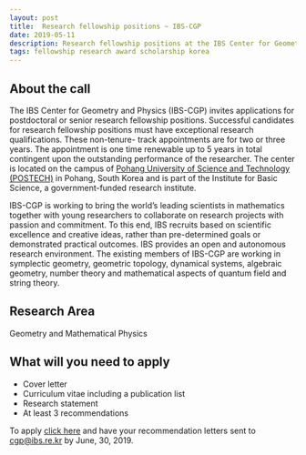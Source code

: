 ```yaml
---
layout: post
title:  Research fellowship positions ~ IBS-CGP
date: 2019-05-11
description: Research fellowship positions at the IBS Center for Geometry and Physics (IBS-CGP)
tags: fellowship research award scholarship korea
---
```


## About the call
The IBS Center for Geometry and Physics (IBS-CGP) invites applications for postdoctoral or senior research fellowship positions. 
Successful candidates for research fellowship positions must have exceptional research qualifications. 
These non-tenure- track appointments are for two or three years. 
The appointment is one time renewable up to 5 years in total contingent upon the outstanding performance of the researcher.
The center is located on the campus of [Pohang University of Science and Technology (POSTECH)](http://www.postech.ac.kr/eng/) 
in Pohang, South Korea and is part of the Institute for Basic Science, a government-funded research institute.

IBS-CGP is working to bring the world’s leading scientists in mathematics together with young researchers to collaborate 
on research projects with passion and commitment. To this end, IBS recruits based on scientific excellence and creative ideas,
rather than pre-determined goals or demonstrated practical outcomes. 
IBS provides an open and autonomous research environment. The existing members of IBS-CGP are working in symplectic geometry, 
geometric topology, dynamical systems, algebraic geometry, number theory and mathematical aspects of quantum field and string 
theory.

## Research Area 
Geometry and Mathematical Physics

## What will you need to apply 

   * Cover letter
   * Curriculum vitae including a publication list
   * Research statement
   * At least 3 recommendations 
 
To apply [click here](https://cgp.ibs.re.kr/jobopenings/apply) and have your recommendation letters sent to cgp@ibs.re.kr by June, 30, 2019.

